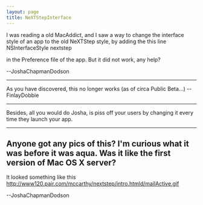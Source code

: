 ```yaml
---
layout: page
title: NeXTStepInterface
---
```


I was reading a old MacAddict, and I saw a way to change the interface style of an app to the old NeXTStep style, by adding the this line
    <key>NSInterfaceStyle</key>
<string>nextstep</string>

in the Preference file of the app. But it did not work, any help?

--JoshaChapmanDodson

----

As you have discovered, this no longer works (as of circa Public Beta...) -- FinlayDobbie

----

Besides, all you would do Josha, is piss off your users by changing it every time they launch your app.

----

Anyone got any pics of this? I'm curious what it was before it was aqua. Was it like the first version of Mac OS X server?
----
It looked something like this
http://www120.pair.com/mccarthy/nextstep/intro.htmld/mailActive.gif

--JoshaChapmanDodson

